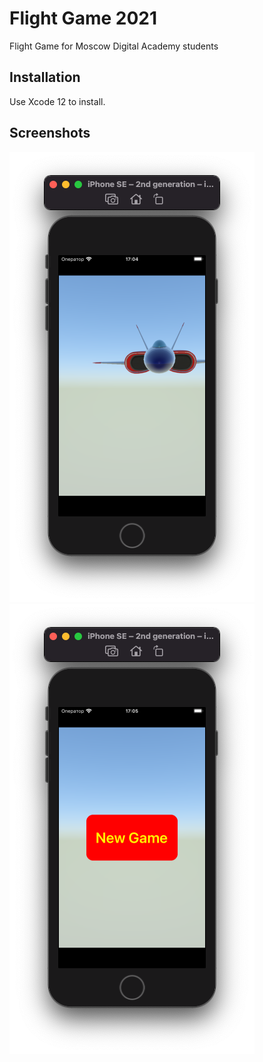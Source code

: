 # Flight Game 2021

Flight Game for Moscow Digital Academy students

## Installation

Use Xcode 12 to install.

## Screenshots

![Main Screen](https://github.com/dbystruev/Flight-Game-2021/blob/main/Flight%20Game/Screenshots/Screenshot01.png?raw=true)
![Restart Button](https://github.com/dbystruev/Flight-Game-2021/blob/main/Flight%20Game/Screenshots/Screenshot02.png?raw=true)

